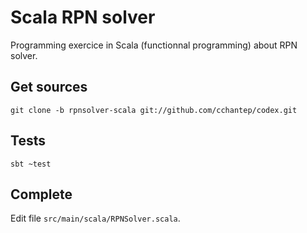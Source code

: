 # Scala RPN solver

Programming exercice in Scala (functionnal programming) about RPN solver.

## Get sources

    git clone -b rpnsolver-scala git://github.com/cchantep/codex.git

## Tests

    sbt ~test

## Complete

Edit file `src/main/scala/RPNSolver.scala`.
